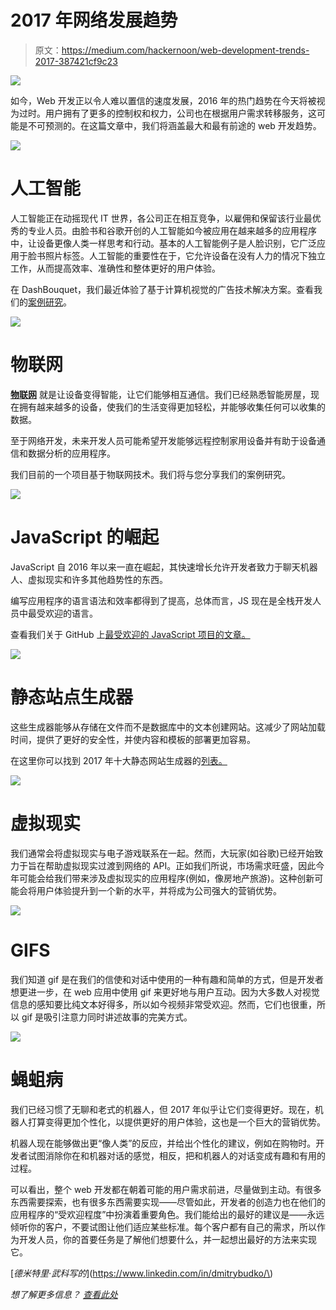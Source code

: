 # 2017 年网络发展趋势

> 原文：<https://medium.com/hackernoon/web-development-trends-2017-387421cf9c23>

![](img/00ca91f8b292467c6b122a86ee1ec5d5.png)

如今，Web 开发正以令人难以置信的速度发展，2016 年的热门趋势在今天将被视为过时。用户拥有了更多的控制权和权力，公司也在根据用户需求转移服务，这可能是不可预测的。在这篇文章中，我们将涵盖最大和最有前途的 web 开发趋势。

![](img/122a51236984edd1e7e0c786fbe12dfe.png)

# 人工智能

人工智能正在动摇现代 IT 世界，各公司正在相互竞争，以雇佣和保留该行业最优秀的专业人员。由脸书和谷歌开创的人工智能如今被应用在越来越多的应用程序中，让设备更像人类一样思考和行动。基本的人工智能例子是人脸识别，它广泛应用于脸书照片标签。人工智能的重要性在于，它允许设备在没有人力的情况下独立工作，从而提高效率、准确性和整体更好的用户体验。

在 DashBouquet，我们最近体验了基于计算机视觉的广告技术解决方案。查看我们的[案例研究](https://hackernoon.com/case-study-dashbouquet-experience-in-computer-vision-based-ad-tech-solution-51cee02fd477)。

![](img/470f71d23ec65c5eb8737c2afb4baefc.png)

# 物联网

[**物联网**](https://hackernoon.com/the-most-promising-internet-of-things-trends-for-2018-10a852ccd189) 就是让设备变得智能，让它们能够相互通信。我们已经熟悉智能房屋，现在拥有越来越多的设备，使我们的生活变得更加轻松，并能够收集任何可以收集的数据。

至于网络开发，未来开发人员可能希望开发能够远程控制家用设备并有助于设备通信和数据分析的应用程序。

我们目前的一个项目基于物联网技术。我们将与您分享我们的案例研究。

![](img/59b3a5ddcde68681cd8483881abcac7f.png)

# JavaScript 的崛起

JavaScript 自 2016 年以来一直在崛起，其快速增长允许开发者致力于聊天机器人、虚拟现实和许多其他趋势性的东西。

编写应用程序的语言语法和效率都得到了提高，总体而言，JS 现在是全栈开发人员中最受欢迎的语言。

查看我们关于 GitHub 上[最受欢迎的 JavaScript 项目的文章。](https://hackernoon.com/top-10-most-popular-javascript-projects-on-github-cc5152e6d4a1)

![](img/b4d309e5b626d3d77f5702cc30672843.png)

# 静态站点生成器

这些生成器能够从存储在文件而不是数据库中的文本创建网站。这减少了网站加载时间，提供了更好的安全性，并使内容和模板的部署更加容易。

在这里你可以找到 2017 年十大静态网站生成器的[列表。](https://www.netlify.com/blog/2017/05/25/top-ten-static-site-generators-of-2017/)

![](img/b6ac773387c484df579a3487db11e2d8.png)

# 虚拟现实

我们通常会将虚拟现实与电子游戏联系在一起。然而，大玩家(如谷歌)已经开始致力于旨在帮助虚拟现实过渡到网络的 API。正如我们所说，市场需求旺盛，因此今年可能会给我们带来涉及虚拟现实的应用程序(例如，像房地产旅游)。这种创新可能会将用户体验提升到一个新的水平，并将成为公司强大的营销优势。

![](img/f240225a95f3d172870522ed59548695.png)

# GIFS

我们知道 gif 是在我们的信使和对话中使用的一种有趣和简单的方式，但是开发者想更进一步，在 web 应用中使用 gif 来更好地与用户互动。因为大多数人对视觉信息的感知要比纯文本好得多，所以如今视频非常受欢迎。然而，它们也很重，所以 gif 是吸引注意力同时讲述故事的完美方式。

![](img/d5e73ade8b439ad2a0383f22c11ba83b.png)

# 蝇蛆病

我们已经习惯了无聊和老式的机器人，但 2017 年似乎让它们变得更好。现在，机器人打算变得更加个性化，以提供更好的用户体验，这也是一个巨大的营销优势。

机器人现在能够做出更“像人类”的反应，并给出个性化的建议，例如在购物时。开发者试图消除你在和机器对话的感觉，相反，把和机器人的对话变成有趣和有用的过程。

可以看出，整个 web 开发都在朝着可能的用户需求前进，尽量做到主动。有很多东西需要探索，也有很多东西需要实现——尽管如此，开发者的创造力也在他们的应用程序的“受欢迎程度”中扮演着重要角色。我们能给出的最好的建议是——永远倾听你的客户，不要试图让他们适应某些标准。每个客户都有自己的需求，所以作为开发人员，你的首要任务是了解他们想要什么，并一起想出最好的方法来实现它。

[*德米特里·武科写的*](https://www.linkedin.com/in/dmitrybudko/\)

*想了解更多信息？* [*查看此处*](https://dashbouquet.com/blog)